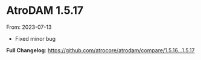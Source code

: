 # AtroDAM 1.5.17
From: 2023-07-13

* Fixed minor bug

**Full Changelog**: https://github.com/atrocore/atrodam/compare/1.5.16...1.5.17